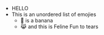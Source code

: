 - HELLO
- This is an unordered list of emojies
  - 🍌 is a banana
  - 😹 and this is Feline Fun to tears
